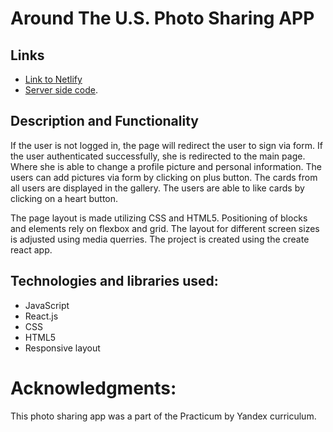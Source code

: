 # Around The U.S. Photo Sharing APP

## Links

* [Link to Netlify](https://nostalgic-volhard-529f35.netlify.app/)
* [Server side code](https://github.com/momofcats/react-around-api-full).

## Description and Functionality

If the user is not logged in, the page will redirect the user to sign via form.  If the user authenticated successfully, she is redirected to the main page. Where she is able to change a profile picture and personal information. The users can add pictures via form by clicking on plus button. The cards from all users are displayed in the gallery. The users are able to like cards by clicking on a heart button. 

The page layout is made utilizing CSS and HTML5. Positioning of blocks and elements rely on flexbox and grid. The layout for different screen sizes is adjusted using media querries. The project is created using the create react app. 


## Technologies and libraries used:

* JavaScript
* React.js
* CSS
* HTML5
* Responsive layout

# Acknowledgments:

This photo sharing app was a part of the Practicum by Yandex curriculum.
